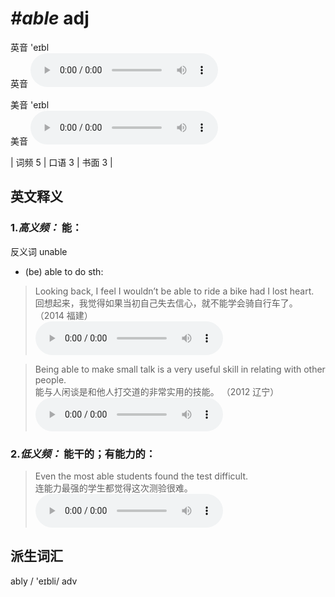 # ***\#able*** adj

英音 'eɪbl  
英音
<audio src="./media/able-B.aac" controls="controls"></audio>

美音 'eɪbl  
美音
<audio src="./media/able.aac" controls="controls"></audio>



| 词频 5 | 口语 3 | 书面 3 |  

英文释义
---
### 1.*高义频：* **能：**  
反义词 unable 

- (be) able to do sth:

 > Looking back, I feel I wouldn’t be able to ride a bike had I lost heart.  
 > 回想起来，我觉得如果当初自己失去信心，就不能学会骑自行车了。  （2014 福建）  
<audio src="./media/P1 able1.aac" controls="controls"></audio>

 > Being able to make small talk is a very useful skill in relating with other people.   
 > 能与人闲谈是和他人打交道的非常实用的技能。  （2012 辽宁）  
<audio src="./media/able-2.aac" controls="controls"></audio>

### 2.*低义频：* **能干的；有能力的：**  

 > Even the most able students found the test difficult.  
 > 连能力最强的学生都觉得这次测验很难。    
<audio src="./media/able-4.aac" controls="controls"></audio>


派生词汇
---
ably / 'eɪbli/ adv   

